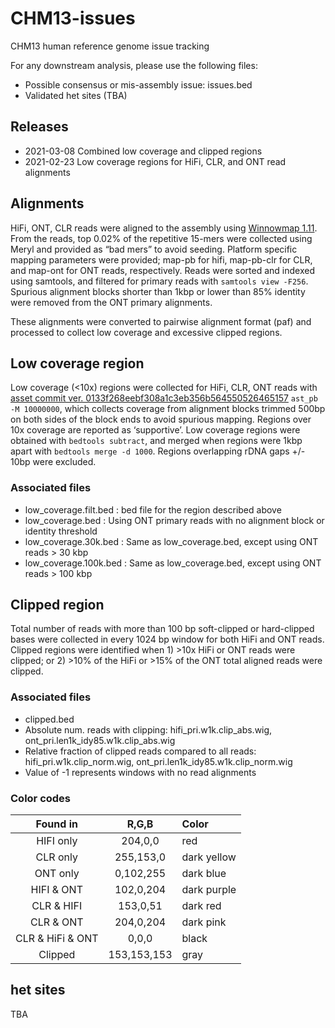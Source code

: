 # CHM13-issues
CHM13 human reference genome issue tracking

For any downstream analysis, please use the following files:
* Possible consensus or mis-assembly issue: issues.bed
* Validated het sites (TBA)

## Releases
* 2021-03-08 Combined low coverage and clipped regions
* 2021-02-23 Low coverage regions for HiFi, CLR, and ONT read alignments

## Alignments
HiFi, ONT, CLR reads were aligned to the assembly using [Winnowmap 1.11](https://github.com/marbl/Winnowmap/releases). From the reads, top 0.02% of the repetitive 15-mers were collected using Meryl and provided as “bad mers” to avoid seeding. Platform specific mapping parameters were provided; map-pb for hifi, map-pb-clr for CLR, and map-ont for ONT reads, respectively. Reads were sorted and indexed using samtools, and filtered for primary reads with `samtools view -F256`. Spurious alignment blocks shorter than 1kbp or lower than 85% identity were removed from the ONT primary alignments.

These alignments were converted to pairwise alignment format (paf) and processed to collect low coverage and excessive clipped regions.

## Low coverage region
Low coverage (<10x) regions were collected for HiFi, CLR, ONT reads with [asset commit ver. 0133f268eebf308a1c3eb356b564550526465157](https://github.com/dfguan/asset) `ast_pb -M 10000000`, which collects coverage from alignment blocks trimmed 500bp on both sides of the block ends to avoid spurious mapping. Regions over 10x coverage are reported as ‘supportive’. Low coverage regions were obtained with `bedtools subtract`, and merged when regions were 1kbp apart with `bedtools merge -d 1000`. Regions overlapping rDNA gaps +/- 10bp were excluded.

### Associated files
* low_coverage.filt.bed : bed file for the region described above
* low_coverage.bed      : Using ONT primary reads with no alignment block or identity threshold
* low_coverage.30k.bed  : Same as low_coverage.bed, except using ONT reads > 30 kbp
* low_coverage.100k.bed : Same as low_coverage.bed, except using ONT reads > 100 kbp

## Clipped region
Total number of reads with more than 100 bp soft-clipped or hard-clipped bases were collected in every 1024 bp window for both HiFi and ONT reads. Clipped regions were identified when 1) >10x HiFi or ONT reads were clipped; or 2) >10% of the HiFi or >15% of the ONT total aligned reads were clipped.

### Associated files
* clipped.bed
* Absolute num. reads with clipping: hifi_pri.w1k.clip_abs.wig, ont_pri.len1k_idy85.w1k.clip_abs.wig
* Relative fraction of clipped reads compared to all reads: hifi_pri.w1k.clip_norm.wig, ont_pri.len1k_idy85.w1k.clip_norm.wig
* Value of -1 represents windows with no read alignments

### Color codes
| Found in | R,G,B | Color|
| :---: | :---: | :--- |
| HIFI only | 204,0,0 | red |
| CLR only | 255,153,0 | dark yellow |
| ONT only | 0,102,255 | dark blue |
| HIFI & ONT | 102,0,204 | dark purple |
| CLR & HIFI | 153,0,51 | dark red |
| CLR & ONT | 204,0,204 | dark pink |
| CLR & HiFi & ONT | 0,0,0 | black |
| Clipped | 153,153,153 | gray |

## het sites

TBA

